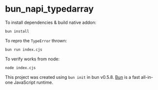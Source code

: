 # bun_napi_typedarray

To install dependencies & build native addon:

```bash
bun install
```

To repro the `TypeError` thrown:

```bash
bun run index.cjs
```

To verify works from node:

```bash
node index.cjs
```

This project was created using `bun init` in bun v0.5.8. [Bun](https://bun.sh) is a fast all-in-one JavaScript runtime.
